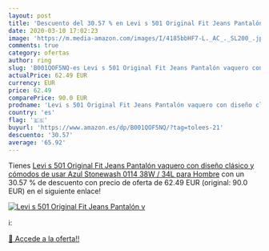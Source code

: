 ```yaml
---
layout: post
title: 'Descuento del 30.57 % en Levi s 501 Original Fit Jeans Pantalón v'
date: 2020-03-10 17:02:23
image: 'https://m.media-amazon.com/images/I/4185bbHF7-L._AC_._SL200_.jpg'
comments: true
category: ofertas
author: ring
slug: 'B001QOF5NQ-es Levi s 501 Original Fit Jeans Pantalón vaquero con diseño clásico y cómodos de usar  Azul  Stonewash 0114   38W / 34L para Hombre'
actualPrice: 62.49 EUR
currency: EUR
price: 62.49
comparePrice: 90.0 EUR
prodname: 'Levi s 501 Original Fit Jeans Pantalón vaquero con diseño clásico y cómodos de usar  Azul  Stonewash 0114   38W / 34L para Hombre'
country: 'es'
flag: '🇪🇸'
buyurl: 'https://www.amazon.es/dp/B001QOF5NQ/?tag=tolees-21'
descuento: '30.57'
average: '65.92'
---
```


Tienes [Levi s 501 Original Fit Jeans Pantalón vaquero con diseño clásico y cómodos de usar  Azul  Stonewash 0114   38W / 34L para Hombre](https://www.amazon.es/dp/B001QOF5NQ/?tag=tolees-21) con un 30.57 % de descuento con precio de oferta de 62.49 EUR (original: 90.0 EUR) en el siguiente enlace!

[![Levi s 501 Original Fit Jeans Pantalón v](https://m.media-amazon.com/images/I/4185bbHF7-L._AC_._SL200_.jpg)](https://www.amazon.es/dp/B001QOF5NQ/?tag=tolees-21)

ℹ️:


[🛒 Accede a la oferta!!](https://www.amazon.es/dp/B001QOF5NQ/?tag=tolees-21)
